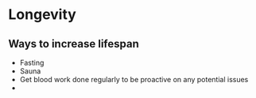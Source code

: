 # Longevity
## Ways to increase lifespan 
- Fasting
- Sauna
- Get blood work done regularly to be proactive on any potential issues
- 